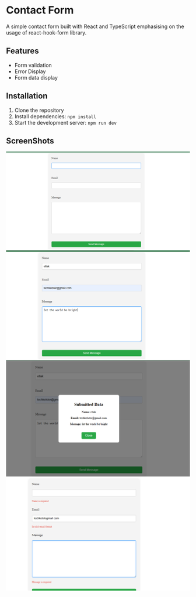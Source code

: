 # Contact Form

A simple contact form built with React and TypeScript emphasising on the usage of react-hook-form library.

## Features

- Form validation
- Error Display
- Form data display

## Installation

1. Clone the repository
2. Install dependencies: `npm install`
3. Start the development server: `npm run dev`

## ScreenShots

![alt intial_page](src/assets/intial_page.png)
![alt task_added](src/assets/filled.png)
![alt task_completed](src/assets/the_data.png)
![alt task_edited](src/assets/validation.png)
